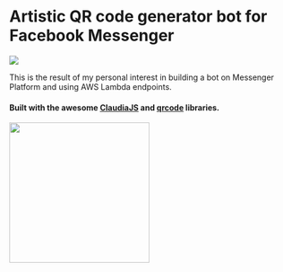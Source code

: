 # Artistic QR code generator bot for Facebook Messenger

<img src="https://cdn.jsdelivr.net/gh/jveres/qrcode-bot@master/seq.svg">

This is the result of my personal interest in building a bot on Messenger Platform and using AWS Lambda endpoints.

#### Built with the awesome [ClaudiaJS](https://claudiajs.com) and [qrcode](https://github.com/sylnsfar/qrcode) libraries.

<img src="https://cdn.jsdelivr.net/gh/jveres/qrcode-bot@master/messenger_code_1779956152289103.png?raw=true" width=250>
